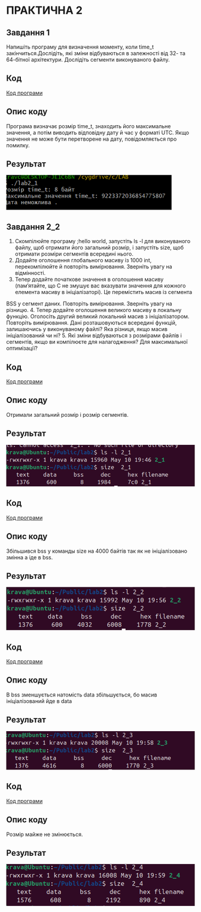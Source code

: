 # ПРАКТИЧНА 2 

## Завдання 1 
Напишіть програму для визначення моменту, коли time_t
закінчиться.Дослідіть, які зміни відбуваються в залежності від 32- та
64-бітної архітектури. Дослідіть сегменти виконуваного файлу.

## Код
[Код програми ](lab2_1.c)


## Опис коду
Програма визначає розмір time_t, знаходить його максимальне значення, а потім виводить відповідну дату й час у форматі UTC. Якщо значення не може бути перетворене на дату, повідомляється про помилку. 

## Результат
  
![(lab2)](lab2_1.png)


## Завдання 2_2
1. Скомпілюйте програму ;hello world, запустіть ls -l для
виконуваного файлу, щоб отримати його загальний розмір, і
запустіть size, щоб отримати розміри сегментів всередині нього.
2. Додайте оголошення глобального масиву із 1000 int,
перекомпілюйте й повторіть вимірювання. Зверніть увагу на
відмінності.
3. Тепер додайте початкове значення в оголошення масиву
(пам’ятайте, що C не змушує вас вказувати значення для кожного
елемента масиву в ініціалізаторі). Це перемістить масив із сегмента

BSS у сегмент даних. Повторіть вимірювання. Зверніть увагу на
різницю.
4. Тепер додайте оголошення великого масиву в локальну функцію.
Оголосіть другий великий локальний масив з ініціалізатором.
Повторіть вимірювання. Дані розташовуються всередині функцій,
залишаючись у виконуваному файлі? Яка різниця, якщо масив
ініціалізований чи ні?
5. Які зміни відбуваються з розмірами файлів і сегментів, якщо ви
компілюєте для налагодження? Для максимальної оптимізації?

## Код
[Код програми ](lab2_2.c)


## Опис коду
Отримали загальний розмір і розмір сегментів. 

## Результат
  
![(lab2)](2_2.png)

## Код
[Код програми ](lab2_2_1.c)


## Опис коду
 Збільшився bss у команды size на 4000 байтів так як не ініціалізовано змінна а іде в bss.

## Результат
  
![(lab2)](2_2_1.png)

## Код
[Код програми ](lab2_2_2.c)


## Опис коду
В bss зменшується натомість data збільшується, бо масив ініціалізований йде в data

## Результат
  
![(lab2)](2_2_2.png)

## Код
[Код програми ](lab2_2_3.c)


## Опис коду
Розмір майже не змінюється.

## Результат
  
![(lab2)](2_2_3.png)

